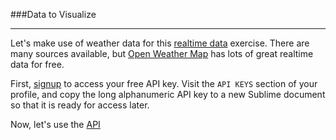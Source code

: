 ###Data to Visualize

---

Let's make use of weather data for this [realtime data](readme.md) exercise. There are many sources available, but [Open Weather Map](https://openweathermap.org/current#data) has lots of great realtime data for free.

First, [signup](https://home.openweathermap.org/users/sign_up) to access your free API key. Visit the `API KEYS` section of your profile, and copy the long alphanumeric API key to a new Sublime document so that it is ready for access later.

Now, let's use the [API](analysis.md)

